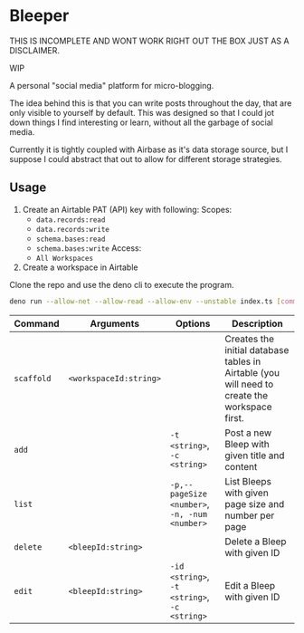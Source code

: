 # Bleeper

THIS IS INCOMPLETE AND WONT WORK RIGHT OUT THE BOX JUST AS A DISCLAIMER.

WIP

A personal "social media" platform for micro-blogging.

The idea behind this is that you can write posts throughout the day, that are
only visible to yourself by default. This was designed so that I could jot down
things I find interesting or learn, without all the garbage of social media.

Currently it is tightly coupled with Airbase as it's data storage source, but I
suppose I could abstract that out to allow for different storage strategies.

## Usage

1. Create an Airtable PAT (API) key with following: Scopes:
   - `data.records:read`
   - `data.records:write`
   - `schema.bases:read`
   - `schema.bases:write` Access:
   - `All Workspaces`
2. Create a workspace in Airtable

Clone the repo and use the deno cli to execute the program.

```bash
deno run --allow-net --allow-read --allow-env --unstable index.ts [command]
```

| Command    | Arguments              | Options                                       | Description                                                                                   |
|------------|------------------------|-----------------------------------------------|-----------------------------------------------------------------------------------------------|
| `scaffold` | `<workspaceId:string>` |                                               | Creates the initial database tables in Airtable (you will need to create the workspace first. |
| `add`      |                        | `-t <string>`, `-c <string>`                  | Post a new Bleep with given title and content                                                 |
| `list`     |                        | `-p,--pageSize <number>`, `-n, -num <number>` | List Bleeps with given page size and number per page                                          |
| `delete`   | `<bleepId:string>`     |                                               | Delete a Bleep with given ID                                                                  |
| `edit`     | `<bleepId:string>`     | `-id <string>`, `-t <string>`, `-c <string>`  | Edit a Bleep with given ID                                                                    |

